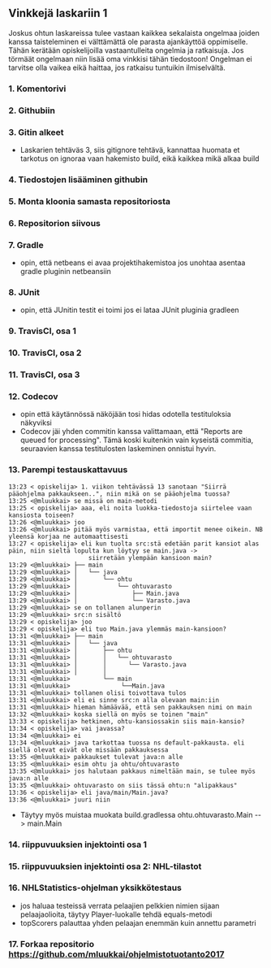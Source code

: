 ## Vinkkejä laskariin 1

Joskus ohtun laskareissa tulee vastaan kaikkea sekalaista ongelmaa joiden kanssa taisteleminen ei välttämättä ole parasta ajankäyttöä oppimiselle. Tähän kerätään opiskelijoilla vastaantulleita ongelmia ja ratkaisuja. Jos törmäät ongelmaan niin lisää oma vinkkisi tähän tiedostoon! Ongelman ei tarvitse olla vaikea eikä haittaa, jos ratkaisu tuntuikin ilmiselvältä. 

### 1. Komentorivi

### 2. Githubiin

### 3. Gitin alkeet

* Laskarien tehtäväs 3, siis gitignore tehtävä, kannattaa huomata et tarkotus on ignoraa vaan hakemisto build, eikä kaikkea mikä alkaa build

### 4. Tiedostojen lisääminen githubin

### 5. Monta kloonia samasta repositoriosta

### 6. Repositorion siivous

### 7. Gradle

* opin, että netbeans ei avaa projektihakemistoa jos unohtaa asentaa gradle pluginin netbeansiin

### 8. JUnit

* opin, että JUnitin testit ei toimi jos ei lataa JUnit pluginia gradleen

### 9. TravisCI, osa 1

### 10. TravisCI, osa 2

### 11. TravisCI, osa 3

### 12. Codecov
* opin että käytännössä näköjään tosi hidas odotella testituloksia näkyviksi
* Codecov jäi yhden commitin kanssa valittamaan, että "Reports are queued for processing". Tämä koski kuitenkin vain kyseistä commitia, seuraavien kanssa testitulosten laskeminen onnistui hyvin.
  
### 13. Parempi testauskattavuus

```
13:23 < opiskelija> 1. viikon tehtävässä 13 sanotaan "Siirrä pääohjelma pakkaukseen..", niin mikä on se pääohjelma tuossa?
13:25 <@mluukkai> se missä on main-metodi
13:25 < opiskelija> aaa, eli noita luokka-tiedostoja siirtelee vaan kansiosta toiseen?
13:26 <@mluukkai> joo
13:26 <@mluukkai> pitää myös varmistaa, että importit menee oikein. NB yleensä korjaa ne automaattisesti
13:27 < opiskelija> eli kun tuolta src:stä edetään parit kansiot alas päin, niin sieltä lopulta kun löytyy se main.java ->
                      siirretään ylempään kansioon main?
13:29 <@mluukkai> ├── main
13:29 <@mluukkai> │   └── java
13:29 <@mluukkai> │       └── ohtu
13:29 <@mluukkai> │           └── ohtuvarasto
13:29 <@mluukkai> │               ├── Main.java
13:29 <@mluukkai> │               └── Varasto.java
13:29 <@mluukkai> se on tollanen alunperin
13:29 <@mluukkai> src:n sisältö
13:29 < opiskelija> joo
13:29 < opiskelija> eli tuo Main.java ylemmäs main-kansioon?
13:31 <@mluukkai> ├── main
13:31 <@mluukkai> │   └── java
13:31 <@mluukkai> │       ├── ohtu
13:31 <@mluukkai> │       │   └── ohtuvarasto
13:31 <@mluukkai> │       │      └── Varasto.java
13:31 <@mluukkai> │       │
13:31 <@mluukkai>         └── main
13:31 <@mluukkai>              └──Main.java
13:31 <@mluukkai> tollanen olisi toivottava tulos
13:31 <@mluukkai> eli ei sinne src:n alla olevaan main:iin
13:31 <@mluukkai> hieman hämäävää, että sen pakkauksen nimi on main
13:32 <@mluukkai> koska siellä on myös se toinen "main"
13:33 < opiskelija> hetkinen, ohtu-kansiossakin siis main-kansio?
13:34 < opiskelija> vai javassa?
13:34 <@mluukkai> ei
13:34 <@mluukkai> java tarkottaa tuossa ns default-pakkausta. eli siellä olevat eivät ole missään pakkauksessa
13:35 <@mluukkai> pakkaukset tulevat java:n alle
13:35 <@mluukkai> esim ohtu ja ohtu/ohtuvarasto
13:35 <@mluukkai> jos halutaan pakkaus nimeltään main, se tulee myös java:n alle
13:35 <@mluukkai> ohtuvarasto on siis tässä ohtu:n "alipakkaus"
13:36 < opiskelija> eli java/main/Main.java?
13:36 <@mluukkai> juuri niin
```
* Täytyy myös muistaa muokata build.gradlessa ohtu.ohtuvarasto.Main --> main.Main


### 14. riippuvuuksien injektointi osa 1

### 15. riippuvuuksien injektointi osa 2: NHL-tilastot

### 16. NHLStatistics-ohjelman yksikkötestaus

* jos haluaa testeissä verrata pelaajien pelkkien nimien sijaan pelaajaolioita, täytyy Player-luokalle tehdä equals-metodi
* topScorers palauttaa yhden pelaajan enemmän kuin annettu parametri

### 17. Forkaa repositorio https://github.com/mluukkai/ohjelmistotuotanto2017
